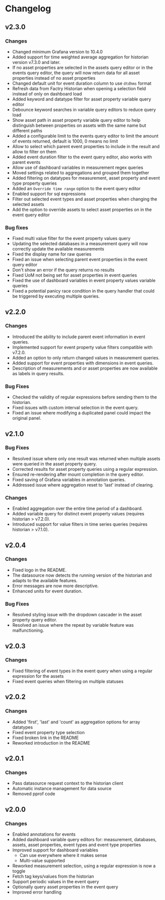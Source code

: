 # Changelog

## v2.3.0

### Changes

- Changed minimum Grafana version to 10.4.0
- Added support for time weighted average aggregation for historian version v7.3.0 and later.
- If no asset properties are selected in the assets query editor or in the events query editor, the query will now return data for all asset properties instead of no asset properties
- Changed default unit for event duration column to use `dtdhms` format
- Refresh data from Factry Historian when opening a selection field instead of only on dashboard load
- Added keyword and datatype filter for asset property variable query editor
- Debounce keyword searches in variable query editors to reduce query load
- Show asset path in asset property variable query editor to help distinguish between properties on assets with the same name but different paths
- Added a configurable limit to the events query editor to limit the amount of events returned, default is 1000, 0 means no limit
- Allow to select which parent event properties to include in the result and allow to filter on them
- Added event duration filter to the event query editor, also works with parent events
- Allow use of dashboard variables in measurement regex queries
- Moved settings related to aggregations and grouped them together
- Added filtering on datatypes for measurement, asset property and event type property queries
- Added an `Override time range` option to the event query editor
- Enabled support for sql expressions
- Filter out selected event types and asset properties when changing the selected assets
- Add the option to override assets to select asset properties on in the event query editor

### Bug fixes

- Fixed multi value filter for the event property values query
- Updating the selected databases in a measurement query will now correctly update the available measurements
- Fixed the display name for raw queries
- Fixed an issue when selecting parent event properties in the event query editor
- Don't show an error if the query returns no results
- Fixed UoM not being set for asset properties in event queries
- Fixed the use of dashboard variables in event property values variable queries
- Fixed a potential panicy race condition in the query handler that could be triggered by executing multiple queries.

## v2.2.0

### Changes

- Introduced the ability to include parent event information in event queries.
- Implemented support for event property value filters compatible with v7.2.0.
- Added an option to only return changed values in measurement queries.
- Added support for event properties with dimensions in event queries.
- Description of measurements and or asset properties are now available as labels in query results.

### Bug Fixes

- Checked the validity of regular expressions before sending them to the historian.
- Fixed issues with custom interval selection in the event query.
- Fixed an issue where modifying a duplicated panel could impact the original panel.

## v2.1.0

### Bug Fixes

- Resolved issue where only one result was returned when multiple assets were queried in the asset property query.
- Corrected results for asset property queries using a regular expression.
- Ensured re-rendering after mount completion in the query editor.
- Fixed saving of Grafana variables in annotation queries.
- Addressed issue where aggregation reset to 'last' instead of clearing.

### Changes

- Enabled aggregation over the entire time period of a dashboard.
- Added variable query for distinct event property values (requires historian > v7.2.0).
- Introduced support for value filters in time series queries (requires historian > v7.1.0).

## v2.0.4

### Changes

- Fixed logo in the README.
- The datasource now detects the running version of the historian and adapts to the available features.
- Error messages are now more descriptive.
- Enhanced units for event duration.

### Bug Fixes

- Resolved styling issue with the dropdown cascader in the asset property query editor.
- Resolved an issue where the repeat by variable feature was malfunctioning.

## v2.0.3

### Changes

- Fixed filtering of event types in the event query when using a regular expression for the assets
- Fixed event queries when filtering on multiple statuses

## v2.0.2

### Changes

- Added 'first', 'last' and 'count' as aggregation options for array datatypes
- Fixed event property type selection
- Fixed broken link in the README
- Reworked introduction in the README

## v2.0.1

### Changes

- Pass datasource request context to the historian client
- Automatic instance management for data source
- Removed pprof code

## v2.0.0

### Changes

- Enabled annotations for events
- Added dashboard variable query editors for: measurement, databases, assets, asset properties, event types and event type properties
- Improved support for dashboard variables
  - Can use everywhere where it makes sense
  - Multi-value supported
- Reworked measurement selection, using a regular expression is now a toggle
- Fetch tag keys/values from the historian
- Support periodic values in the event query
- Optionally query asset properties in the event query
- Improved error handling
